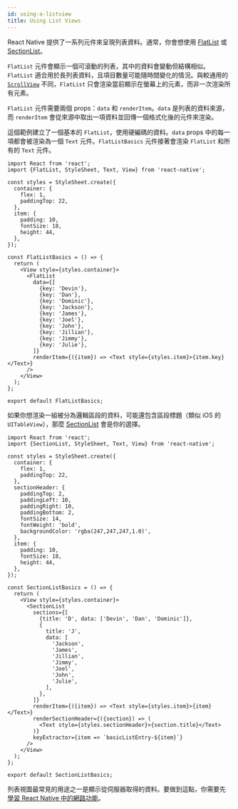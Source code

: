 ```yaml
---
id: using-a-listview
title: Using List Views
---
```


React Native 提供了一系列元件來呈現列表資料。通常，你會想使用 [FlatList](flatlist.md) 或 [SectionList](sectionlist.md)。

`FlatList` 元件會顯示一個可滾動的列表，其中的資料會變動但結構相似。`FlatList` 適合用於長列表資料，且項目數量可能隨時間變化的情況。與較通用的 [`ScrollView`](using-a-scrollview.md) 不同，`FlatList` 只會渲染當前顯示在螢幕上的元素，而非一次渲染所有元素。

`FlatList` 元件需要兩個 props：`data` 和 `renderItem`。`data` 是列表的資料來源，而 `renderItem` 會從來源中取出一項資料並回傳一個格式化後的元件來渲染。

這個範例建立了一個基本的 `FlatList`，使用硬編碼的資料。`data` props 中的每一項都會被渲染為一個 `Text` 元件。`FlatListBasics` 元件接著會渲染 `FlatList` 和所有的 `Text` 元件。

```SnackPlayer name=FlatList%20Basics
import React from 'react';
import {FlatList, StyleSheet, Text, View} from 'react-native';

const styles = StyleSheet.create({
  container: {
    flex: 1,
    paddingTop: 22,
  },
  item: {
    padding: 10,
    fontSize: 18,
    height: 44,
  },
});

const FlatListBasics = () => {
  return (
    <View style={styles.container}>
      <FlatList
        data={[
          {key: 'Devin'},
          {key: 'Dan'},
          {key: 'Dominic'},
          {key: 'Jackson'},
          {key: 'James'},
          {key: 'Joel'},
          {key: 'John'},
          {key: 'Jillian'},
          {key: 'Jimmy'},
          {key: 'Julie'},
        ]}
        renderItem={({item}) => <Text style={styles.item}>{item.key}</Text>}
      />
    </View>
  );
};

export default FlatListBasics;
```

如果你想渲染一組被分為邏輯區段的資料，可能還包含區段標題（類似 iOS 的 `UITableView`），那麼 [SectionList](sectionlist.md) 會是你的選擇。

```SnackPlayer name=SectionList%20Basics
import React from 'react';
import {SectionList, StyleSheet, Text, View} from 'react-native';

const styles = StyleSheet.create({
  container: {
    flex: 1,
    paddingTop: 22,
  },
  sectionHeader: {
    paddingTop: 2,
    paddingLeft: 10,
    paddingRight: 10,
    paddingBottom: 2,
    fontSize: 14,
    fontWeight: 'bold',
    backgroundColor: 'rgba(247,247,247,1.0)',
  },
  item: {
    padding: 10,
    fontSize: 18,
    height: 44,
  },
});

const SectionListBasics = () => {
  return (
    <View style={styles.container}>
      <SectionList
        sections={[
          {title: 'D', data: ['Devin', 'Dan', 'Dominic']},
          {
            title: 'J',
            data: [
              'Jackson',
              'James',
              'Jillian',
              'Jimmy',
              'Joel',
              'John',
              'Julie',
            ],
          },
        ]}
        renderItem={({item}) => <Text style={styles.item}>{item}</Text>}
        renderSectionHeader={({section}) => (
          <Text style={styles.sectionHeader}>{section.title}</Text>
        )}
        keyExtractor={item => `basicListEntry-${item}`}
      />
    </View>
  );
};

export default SectionListBasics;
```

列表視圖最常見的用途之一是顯示從伺服器取得的資料。要做到這點，你需要先 [學習 React Native 中的網路功能](network.md)。